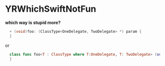 # YRWhichSwiftNotFun


__which way is stupid more?__
```objective-c
  + (void)foo: (ClassType<OneDelegate, TwoDelegate> *) param { 
  }
```

or

```swift
  class func foo<T : ClassType where T:OneDelegate, T: TwoDelegate> (outName nameParam: T) {
  }
```
